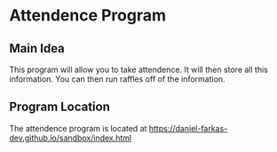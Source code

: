# Attendence Program

## Main Idea
This program will allow you to take attendence. 
It will then store all this information.
You can then run raffles off of the information.

## Program Location
The attendence program is located at  https://daniel-farkas-dev.github.io/sandbox/index.html 
